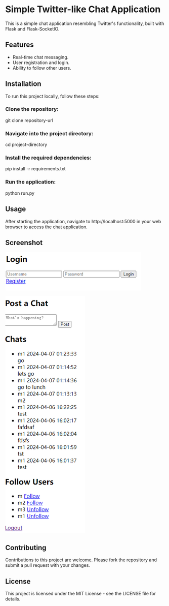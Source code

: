 # Simple Twitter-like Chat Application

This is a simple chat application resembling Twitter's functionality, built with Flask and Flask-SocketIO.

## Features

- Real-time chat messaging.
- User registration and login.
- Ability to follow other users.

## Installation

To run this project locally, follow these steps:

### Clone the repository:
git clone repository-url

### Navigate into the project directory:
cd project-directory

### Install the required dependencies:
pip install -r requirements.txt

### Run the application:
python run.py

## Usage
After starting the application, navigate to http://localhost:5000 in your web browser to access the chat application.

## Screenshot
![login](https://github.com/superustc/simple-twitter/blob/main/figures/login.png?raw=true "login")

![chat](https://github.com/superustc/simple-twitter/blob/main/figures/chat.png?raw=true "chat")

## Contributing
Contributions to this project are welcome. Please fork the repository and submit a pull request with your changes.

## License
This project is licensed under the MIT License - see the LICENSE file for details.
